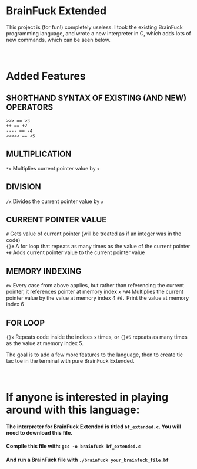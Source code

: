 # BrainFuck Extended
This project is (for fun!) completely useless. I took the existing BrainFuck programming language, and wrote a new interpreter in C, which adds lots of new commands, which can be seen below.
<br>
<br>
<br>
# Added Features

## SHORTHAND SYNTAX OF EXISTING (AND NEW) OPERATORS
```
>>> == >3
++ == +2
---- == -4
<<<<< == <5
```

## MULTIPLICATION
```*x``` Multiplies current pointer value by ```x``` 

## DIVISION
```/x``` Divides the current pointer value by ```x```

## CURRENT POINTER VALUE
```#``` Gets value of current pointer (will be treated as if an integer was in the code)  
```{}#``` A for loop that repeats as many times as the value of the current pointer
```+#``` Adds current pointer value to the current pointer value

## MEMORY INDEXING
```#x``` Every case from above applies, but rather than referencing the current pointer, it references pointer at memory index ```x```
```*#4``` Multiplies the current pointer value by the value at memory index 4
```#6.``` Print the value at memory index 6

## FOR LOOP
```{}x``` Repeats code inside the indices ```x``` times, or ```{}#5``` repeats as many times as the value at memory index 5.

The goal is to add a few more features to the language, then to create tic tac toe in the terminal with pure BrainFuck Extended.
<br>
<br>
<br>

# If anyone is interested in playing around with this language:

#### The interpreter for BrainFuck Extended is titled ```bf_extended.c```. You will need to download this file.

####  Compile this file with: ```gcc -o brainfuck bf_extended.c```

#### And run a BrainFuck file with ```./brainfuck your_brainfuck_file.bf```
